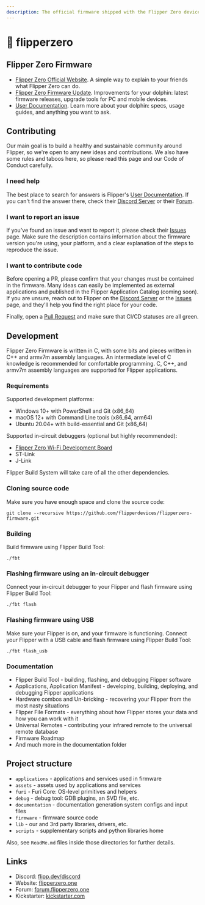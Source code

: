 ```yaml
---
description: The official firmware shipped with the Flipper Zero device.
---
```


# 🐬 flipperzero



## Flipper Zero Firmware

* [Flipper Zero Official Website](https://flipperzero.one). A simple way to explain to your friends what Flipper Zero can do.
* [Flipper Zero Firmware Update](https://update.flipperzero.one). Improvements for your dolphin: latest firmware releases, upgrade tools for PC and mobile devices.
* [User Documentation](https://docs.flipperzero.one). Learn more about your dolphin: specs, usage guides, and anything you want to ask.

## Contributing

Our main goal is to build a healthy and sustainable community around Flipper, so we're open to any new ideas and contributions. We also have some rules and taboos here, so please read this page and our Code of Conduct carefully.

### I need help

The best place to search for answers is Flipper's [User Documentation](https://docs.flipperzero.one). If you can't find the answer there, check their [Discord Server](https://flipp.dev/discord) or their [Forum](https://forum.flipperzero.one/).

### I want to report an issue

If you've found an issue and want to report it, please check their [Issues](https://github.com/flipperdevices/flipperzero-firmware/issues) page. Make sure the description contains information about the firmware version you're using, your platform, and a clear explanation of the steps to reproduce the issue.

### I want to contribute code

Before opening a PR, please confirm that your changes must be contained in the firmware. Many ideas can easily be implemented as external applications and published in the Flipper Application Catalog (coming soon). If you are unsure, reach out to Flipper on the [Discord Server](https://flipp.dev/discord) or the [Issues](https://github.com/flipperdevices/flipperzero-firmware/issues) page, and they'll help you find the right place for your code.

Finally, open a [Pull Request](https://github.com/flipperdevices/flipperzero-firmware/pulls) and make sure that CI/CD statuses are all green.

## Development

Flipper Zero Firmware is written in C, with some bits and pieces written in C++ and armv7m assembly languages. An intermediate level of C knowledge is recommended for comfortable programming. C, C++, and armv7m assembly languages are supported for Flipper applications.

### Requirements

Supported development platforms:

* Windows 10+ with PowerShell and Git (x86\_64)
* macOS 12+ with Command Line tools (x86\_64, arm64)
* Ubuntu 20.04+ with build-essential and Git (x86\_64)

Supported in-circuit debuggers (optional but highly recommended):

* [Flipper Zero Wi-Fi Development Board](https://shop.flipperzero.one/products/wifi-devboard)
* ST-Link
* J-Link

Flipper Build System will take care of all the other dependencies.

### Cloning source code

Make sure you have enough space and clone the source code:

```shell
git clone --recursive https://github.com/flipperdevices/flipperzero-firmware.git
```

### Building

Build firmware using Flipper Build Tool:

```shell
./fbt
```

### Flashing firmware using an in-circuit debugger

Connect your in-circuit debugger to your Flipper and flash firmware using Flipper Build Tool:

```shell
./fbt flash
```

### Flashing firmware using USB

Make sure your Flipper is on, and your firmware is functioning. Connect your Flipper with a USB cable and flash firmware using Flipper Build Tool:

```shell
./fbt flash_usb
```

### Documentation

* Flipper Build Tool - building, flashing, and debugging Flipper software
* Applications, Application Manifest - developing, building, deploying, and debugging Flipper applications
* Hardware combos and Un-bricking - recovering your Flipper from the most nasty situations
* Flipper File Formats - everything about how Flipper stores your data and how you can work with it
* Universal Remotes - contributing your infrared remote to the universal remote database
* Firmware Roadmap
* And much more in the documentation folder

## Project structure

* `applications` - applications and services used in firmware
* `assets` - assets used by applications and services
* `furi` - Furi Core: OS-level primitives and helpers
* `debug` - debug tool: GDB plugins, an SVD file, etc.
* `documentation` - documentation generation system configs and input files
* `firmware` - firmware source code
* `lib` - our and 3rd party libraries, drivers, etc.
* `scripts` - supplementary scripts and python libraries home

Also, see `ReadMe.md` files inside those directories for further details.

## Links

* Discord: [flipp.dev/discord](https://flipp.dev/discord)
* Website: [flipperzero.one](https://flipperzero.one)
* Forum: [forum.flipperzero.one](https://forum.flipperzero.one/)
* Kickstarter: [kickstarter.com](https://www.kickstarter.com/projects/flipper-devices/flipper-zero-tamagochi-for-hackers)
